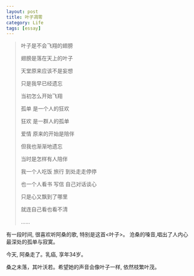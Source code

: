 ```yaml
---
layout: post
title: 叶子凋零
category: Life
tags: [essay]
---
```


>
>叶子是不会飞翔的翅膀
>
>翅膀是落在天上的叶子
>
>天堂原来应该不是妄想
>
>只是我早已经遗忘
>
>当初怎么开始飞翔
> 
>孤单 是一个人的狂欢
>
>狂欢 是一群人的孤单
>
>爱情 原来的开始是陪伴
>
>但我也渐渐地遗忘
>
>当时是怎样有人陪伴
>
>我一个人吃饭 旅行 到处走走停停
>
>也一个人看书 写信 自己对话谈心
>
>只是心又飘到了哪里
>
>就连自己看也看不清
>
> ......
　　

有一段时间, 很喜欢听阿桑的歌, 特别是这首<叶子>。 沧桑的嗓音,唱出了人内心最深处的孤单与寂寞。

今天, 阿桑走了。乳癌, 享年34岁。

桑之未落，其叶沃若。希望她的声音会像叶子一样, 依然枝繁叶茂。 

